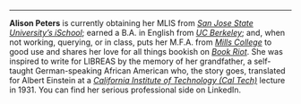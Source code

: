 ---

**Alison Peters** is currently obtaining her MLIS from [*San Jose State
University’s iSchool*](http://ischool.sjsu.edu/); earned a B.A. in
English from [*UC Berkeley*](http://berkeley.edu/); and, when not
working, querying, or in class, puts her M.F.A. from [*Mills
College*](http://www.mills.edu/) to good use and shares her love for all
things bookish on [*Book Riot*](http://bookriot.com/). She was inspired
to write for LIBREAS by the memory of her grandfather, a self-taught
German-speaking African American who, the story goes, translated for
Albert Einstein at a [*California Institute of Technology (Cal
Tech)*](http://www.caltech.edu/) lecture in 1931. You can find her
serious professional side on LinkedIn.
